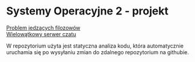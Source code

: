 # Systemy Operacyjne 2 - projekt

[Problem jedzących filozowów](./zad1/README.md)  
[Wielowątkowy serwer czatu](./zad2/README.md)


W repozytorium użyta jest statyczna analiza kodu, która automatycznie uruchamia się po wysyłaniu zmian do zdalnego repozytorium na githubie.
